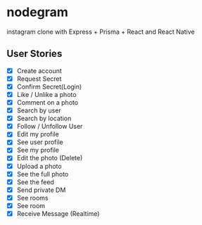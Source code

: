 # nodegram
instagram clone with Express + Prisma + React and React Native


## User Stories

 - [X] Create account
 - [X] Request Secret
 - [X] Confirm Secret(Login)
 - [X] Like / Unlike a photo
 - [X] Comment on a photo
 - [X] Search by user
 - [X] Search by location
 - [X] Follow / Unfollow User
 - [X] Edit my profile
 - [X] See user profile
 - [X] See my profile
 - [X] Edit the photo (Delete)
 - [X] Upload a photo
 - [X] See the full photo
 - [X] See the feed
 - [X] Send private DM
 - [X] See rooms
 - [X] See room
 - [X] Receive Message (Realtime)

